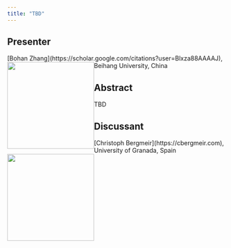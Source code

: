 ```yaml
---
title: "TBD"
---
```


## Presenter

<div class = "figure">
[Bohan Zhang](https://scholar.google.com/citations?user=Blxza88AAAAJ), Beihang University, China
<img src="/img/bohan.png"  width=200px height=200px style="float:left">
</div>

## Abstract

TBD

## Discussant

<div class = "figure">
[Christoph Bergmeir](https://cbergmeir.com), University of Granada, Spain
<img src=/img/christoph.png  width=200px height=200px style="float:left">
</div>
